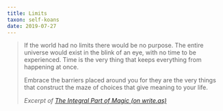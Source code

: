 ```yaml
---
title: Limits
taxon: self-koans
date: 2019-07-27
---
```


> If the world had no limits there would be no purpose. The entire
> universe would exist in the blink of an eye, with no time to be
> experienced. Time is the very thing that keeps everything from
> happening at once.
>
> Embrace the barriers placed around you for they are the very things
> that construct the maze of choices that give meaning to your life.
>
> <cite>Excerpt of [The Integral Part of Magic (on write.as)](https://write.as/excerpts/the-integral-part-of-magic)</cite>
